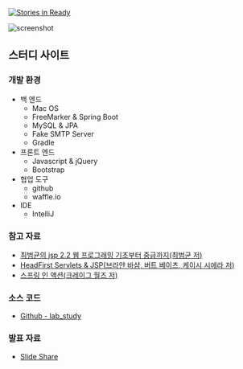 [![Stories in Ready](https://badge.waffle.io/egaoneko/lab_study.png?label=ready&title=Ready)](https://waffle.io/egaoneko/lab_study)

![screenshot](http://egaoneko.github.io/assets/media/lab-study.png)

## 스터디 사이트

### 개발 환경

* 백 엔드
	* Mac OS
	* FreeMarker & Spring Boot
	* MySQL & JPA
	* Fake SMTP Server
	* Gradle
* 프론트 엔드
	* Javascript & jQuery
	* Bootstrap
* 협업 도구
	* github
	* waffle.io
* IDE
	* IntelliJ

### 참고 자료

* [최범균의 jsp 2.2 웹 프로그래밍 기초부터 중급까지(최범균 저)](http://book.naver.com/bookdb/book_detail.nhn?bid=7131200)
* [HeadFirst Servlets & JSP(브라얀 바샴, 버트 베이츠, 케이시 시에라 저)](http://book.naver.com/bookdb/book_detail.nhn?bid=5902081)
* [스프링 인 액션(크레이그 월즈 저)](http://book.naver.com/bookdb/book_detail.nhn?bid=6810364)

### 소스 코드

* [Github - lab_study](https://github.com/egaoneko/lab_study)

### 발표 자료

* [Slide Share](https://www.slideshare.net/DonghyunSeo3/efem)
